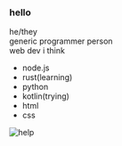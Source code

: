 ### hello
he/they  
generic programmer person  
web dev i think 
- node.js
- rust(learning)
- python
- kotlin(trying)
- html
- css

![help](https://cdn.discordapp.com/attachments/751009526505013269/1078449851567710328/RDT_20230223_1555436234591153996901477.jpg)
